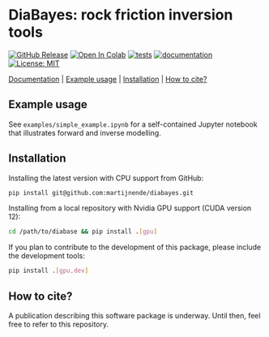 # DiaBayes: rock friction inversion tools

[![GitHub Release](https://img.shields.io/github/release/martijnende/diabase.svg?style=flat)]() 
[![Open In Colab](https://colab.research.google.com/assets/colab-badge.svg)](
https://colab.research.google.com/github/martijnende/diabayes/blob/main/examples/google_colab.ipynb)
[![tests](https://github.com/martijnende/diabayes/actions/workflows/python-test.yml/badge.svg)](https://github.com/martijnende/diabayes/actions/workflows/python-test.yml)
[![documentation](https://github.com/martijnende/diabayes/actions/workflows/build-docs.yml/badge.svg)](https://martijnende.github.io/diabayes)
[![License: MIT](https://img.shields.io/badge/License-MIT-yellow.svg)](https://opensource.org/licenses/MIT)
<!-- [![PyPi Version](https://img.shields.io/pypi/v/diabayes.svg)](https://pypi.python.org/pypi/diabayes/) -->

[Documentation](https://martijnende.github.io/diabayes) | [Example usage](#example-usage) | [Installation](#installation) | [How to cite?](#how-to-cite)

## Example usage

See `examples/simple_example.ipynb` for a self-contained Jupyter notebook that illustrates forward and inverse modelling.

## Installation

Installing the latest version with CPU support from GitHub:
```bash
pip install git@github.com:martijnende/diabayes.git
```
Installing from a local repository with Nvidia GPU support (CUDA version 12):
```bash
cd /path/to/diabase && pip install .[gpu]
```
If you plan to contribute to the development of this package, please include the development tools:
```bash
pip install .[gpu,dev]
```

## How to cite?

A publication describing this software package is underway. Until then, feel free to refer to this repository.
